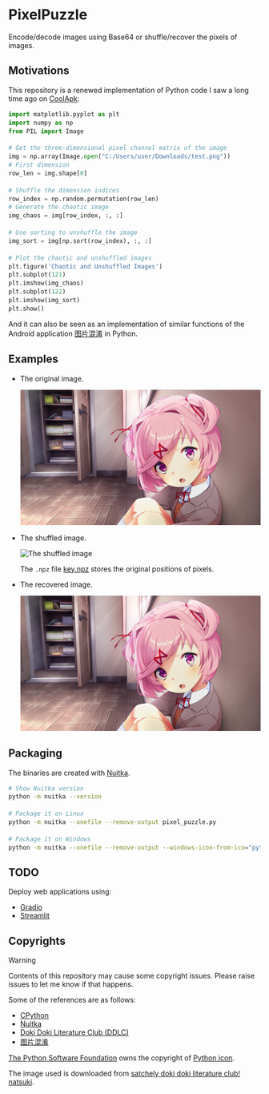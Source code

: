 # PixelPuzzle

Encode/decode images using Base64
or shuffle/recover the pixels of images.

## Motivations

This repository is a renewed implementation
of Python code I saw a long time ago on [CoolApk](https://www.coolapk.com/):

```python
import matplotlib.pyplot as plt
import numpy as np
from PIL import Image

# Get the three-dimensional pixel channel matrix of the image
img = np.array(Image.open("C:/Users/user/Downloads/test.png"))
# First dimension
row_len = img.shape[0]

# Shuffle the dimension indices
row_index = np.random.permutation(row_len)
# Generate the chaotic image
img_chaos = img[row_index, :, :]

# Use sorting to unshuffle the image
img_sort = img[np.sort(row_index), :, :]

# Plot the chaotic and unshuffled images
plt.figure('Chaotic and Unshuffled Images')
plt.subplot(121)
plt.imshow(img_chaos)
plt.subplot(122)
plt.imshow(img_sort)
plt.show()
```

And it can also be seen as an implementation
of similar functions of the Android application
[图片混淆](https://www.coolapk.com/feed/27933328?shareKey=N2QxMWY3MTExMDc0NjY0OWQwYWE)
in Python.

## Examples

- The original image.

    ![The original image](./assets/original.png "original")

- The shuffled image.

    ![The shuffled image](./assets/shuffled.png "shuffled")

    The `.npz` file [key.npz](./assets/key.npz) stores the original positions of pixels.

- The recovered image.

    ![The recovered image](./assets/recovered.png "recovered")

## Packaging

The binaries are created with
[Nuitka](https://github.com/Nuitka/Nuitka).

```bash
# Show Nuitka version
python -m nuitka --version

# Package it on Linux
python -m nuitka --onefile --remove-output pixel_puzzle.py

# Package it on Windows
python -m nuitka --onefile --remove-output --windows-icon-from-ico="python.ico" pixel_puzzle.py
```

## TODO

Deploy web applications using:

- [Gradio](https://github.com/gradio-app/gradio)
- [Streamlit](https://github.com/streamlit/streamlit)

## Copyrights

> [!WARNING]
> Contents of this repository may cause some copyright issues.
> Please raise issues to let me know if that happens.

Some of the references are as follows:

- [CPython](https://github.com/python/cpython)
- [Nuitka](https://github.com/Nuitka/Nuitka)
- [Doki Doki Literature Club (DDLC)](https://ddlc.moe/)
- [图片混淆](https://www.coolapk.com/feed/27933328?shareKey=N2QxMWY3MTExMDc0NjY0OWQwYWE)

[The Python Software Foundation](https://www.python.org/psf-landing/)
owns the copyright of [Python icon](./assets/python.ico).

The image used is downloaded from
[satchely doki doki literature club! natsuki](https://yande.re/post/show/465068).
